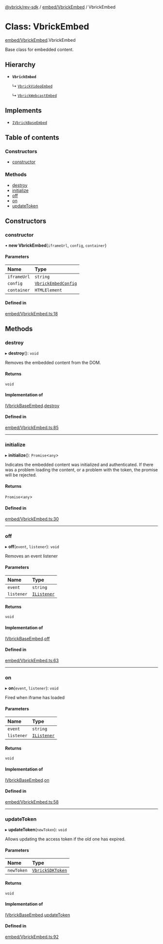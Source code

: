 [@vbrick/rev-sdk](../README.md) / [embed/VbrickEmbed](../modules/embed_VbrickEmbed.md) / VbrickEmbed

# Class: VbrickEmbed

[embed/VbrickEmbed](../modules/embed_VbrickEmbed.md).VbrickEmbed

Base class for embedded content.

## Hierarchy

- **`VbrickEmbed`**

  ↳ [`VbrickVideoEmbed`](embed_VbrickVideoEmbed.VbrickVideoEmbed.md)

  ↳ [`VbrickWebcastEmbed`](embed_VbrickWebcastEmbed.VbrickWebcastEmbed.md)

## Implements

- [`IVbrickBaseEmbed`](../interfaces/embed_IVbrickApi.IVbrickBaseEmbed.md)

## Table of contents

### Constructors

- [constructor](embed_VbrickEmbed.VbrickEmbed.md#constructor)

### Methods

- [destroy](embed_VbrickEmbed.VbrickEmbed.md#destroy)
- [initialize](embed_VbrickEmbed.VbrickEmbed.md#initialize)
- [off](embed_VbrickEmbed.VbrickEmbed.md#off)
- [on](embed_VbrickEmbed.VbrickEmbed.md#on)
- [updateToken](embed_VbrickEmbed.VbrickEmbed.md#updatetoken)

## Constructors

### constructor

• **new VbrickEmbed**(`iframeUrl`, `config`, `container`)

#### Parameters

| Name | Type |
| :------ | :------ |
| `iframeUrl` | `string` |
| `config` | [`VbrickEmbedConfig`](../modules/embed_VbrickEmbedConfig.md#vbrickembedconfig) |
| `container` | `HTMLElement` |

#### Defined in

[embed/VbrickEmbed.ts:18](https://github.com/vbrick/rev-sdk-js/blob/e325589/src/embed/VbrickEmbed.ts#L18)

## Methods

### destroy

▸ **destroy**(): `void`

Removes the embedded content from the DOM.

#### Returns

`void`

#### Implementation of

[IVbrickBaseEmbed](../interfaces/embed_IVbrickApi.IVbrickBaseEmbed.md).[destroy](../interfaces/embed_IVbrickApi.IVbrickBaseEmbed.md#destroy)

#### Defined in

[embed/VbrickEmbed.ts:85](https://github.com/vbrick/rev-sdk-js/blob/e325589/src/embed/VbrickEmbed.ts#L85)

___

### initialize

▸ **initialize**(): `Promise`<`any`\>

Indicates the embedded content was initialized and authenticated.
If there was a problem loading the content, or a problem with the token, the promise will be rejected.

#### Returns

`Promise`<`any`\>

#### Defined in

[embed/VbrickEmbed.ts:30](https://github.com/vbrick/rev-sdk-js/blob/e325589/src/embed/VbrickEmbed.ts#L30)

___

### off

▸ **off**(`event`, `listener`): `void`

Removes an event listener

#### Parameters

| Name | Type |
| :------ | :------ |
| `event` | `string` |
| `listener` | [`IListener`](../interfaces/embed_EventBus.IListener.md) |

#### Returns

`void`

#### Implementation of

[IVbrickBaseEmbed](../interfaces/embed_IVbrickApi.IVbrickBaseEmbed.md).[off](../interfaces/embed_IVbrickApi.IVbrickBaseEmbed.md#off)

#### Defined in

[embed/VbrickEmbed.ts:63](https://github.com/vbrick/rev-sdk-js/blob/e325589/src/embed/VbrickEmbed.ts#L63)

___

### on

▸ **on**(`event`, `listener`): `void`

Fired when iframe has loaded

#### Parameters

| Name | Type |
| :------ | :------ |
| `event` | `string` |
| `listener` | [`IListener`](../interfaces/embed_EventBus.IListener.md) |

#### Returns

`void`

#### Implementation of

[IVbrickBaseEmbed](../interfaces/embed_IVbrickApi.IVbrickBaseEmbed.md).[on](../interfaces/embed_IVbrickApi.IVbrickBaseEmbed.md#on)

#### Defined in

[embed/VbrickEmbed.ts:58](https://github.com/vbrick/rev-sdk-js/blob/e325589/src/embed/VbrickEmbed.ts#L58)

___

### updateToken

▸ **updateToken**(`newToken`): `void`

Allows updating the access token if the old one has expired.

#### Parameters

| Name | Type |
| :------ | :------ |
| `newToken` | [`VbrickSDKToken`](../interfaces/VbrickSDK.VbrickSDKToken.md) |

#### Returns

`void`

#### Implementation of

[IVbrickBaseEmbed](../interfaces/embed_IVbrickApi.IVbrickBaseEmbed.md).[updateToken](../interfaces/embed_IVbrickApi.IVbrickBaseEmbed.md#updatetoken)

#### Defined in

[embed/VbrickEmbed.ts:92](https://github.com/vbrick/rev-sdk-js/blob/e325589/src/embed/VbrickEmbed.ts#L92)
